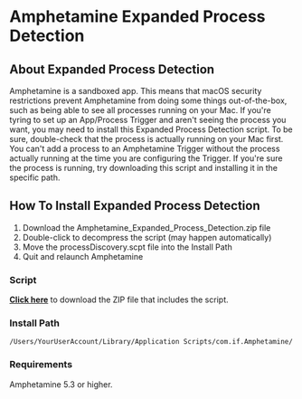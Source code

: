 # Amphetamine Expanded Process Detection


## About Expanded Process Detection
Amphetamine is a sandboxed app. This means that macOS security restrictions prevent Amphetamine from doing some things out-of-the-box, such as being able to see all processes running on your Mac. If you're tyring to set up an App/Process Trigger and aren't seeing the process you want, you may need to install this Expanded Process Detection script. To be sure, double-check that the process is actually running on your Mac first. You can't add a process to an Amphetamine Trigger without the process actually running at the time you are configuring the Trigger. If you're sure the process is running, try downloading this script and installing it in the specific path.

## How To Install Expanded Process Detection
1. Download the Amphetamine_Expanded_Process_Detection.zip file
2. Double-click to decompress the script (may happen automatically)
3. Move the processDiscovery.scpt file into the Install Path
4. Quit and relaunch Amphetamine

### Script
<b><a href="https://github.com/x74353/Amphetamine-Expanded-Process-Detection/raw/main/Script/Amphetamine_Expanded_Process_Detection.zip">Click here</a></b> to download the ZIP file that includes the script.<br>


### Install Path
```
/Users/YourUserAccount/Library/Application Scripts/com.if.Amphetamine/
```

### Requirements
Amphetamine 5.3 or higher.
